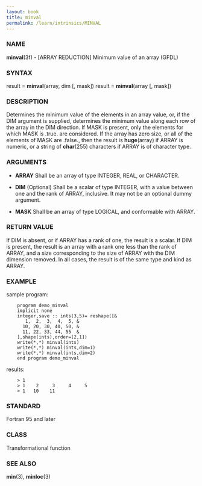 ```yaml
---
layout: book
title: minval
permalink: /learn/intrinsics/MINVAL
---
```

### NAME

**minval**(3f) - \[ARRAY REDUCTION\] Minimum value of an array
(GFDL)

### SYNTAX

result = **minval**(array, dim \[, mask\]) result = **minval**(array \[,
mask\])

### DESCRIPTION

Determines the minimum value of the elements in an array value, or, if
the DIM argument is supplied, determines the minimum value along each
row of the array in the DIM direction. If MASK is present, only the
elements for which MASK is .true. are considered. If the array has zero
size, or all of the elements of MASK are .false., then the result is
**huge**(array) if ARRAY is numeric, or a string of **char**(255)
characters if ARRAY is of character type.

### ARGUMENTS

  - **ARRAY**
    Shall be an array of type INTEGER, REAL, or CHARACTER.

  - **DIM**
    (Optional) Shall be a scalar of type INTEGER, with a value between
    one and the rank of ARRAY, inclusive. It may not be an optional
    dummy argument.

  - **MASK**
    Shall be an array of type LOGICAL, and conformable with ARRAY.

### RETURN VALUE

If DIM is absent, or if ARRAY has a rank of one, the result is a scalar.
If DIM is present, the result is an array with a rank one less than the
rank of ARRAY, and a size corresponding to the size of ARRAY with the
DIM dimension removed. In all cases, the result is of the same type and
kind as ARRAY.

### EXAMPLE

sample program:

```
    program demo_minval
    implicit none
    integer,save :: ints(3,5)= reshape([&
       1,  2,  3,  4,  5, &
      10, 20, 30, 40, 50, &
      11, 22, 33, 44, 55  &
    ],shape(ints),order=[2,1])
    write(*,*) minval(ints)
    write(*,*) minval(ints,dim=1)
    write(*,*) minval(ints,dim=2)
    end program demo_minval
```

results:

```
    > 1
    > 1    2     3     4     5
    > 1   10    11
```

### STANDARD

Fortran 95 and later

### CLASS

Transformational function

### SEE ALSO

**min**(3), **minloc**(3)
